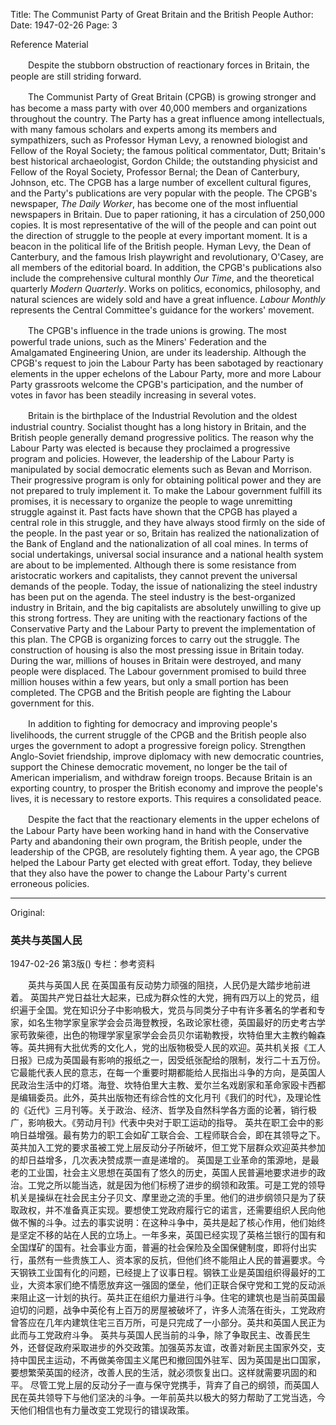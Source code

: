 Title: The Communist Party of Great Britain and the British People
Author: 
Date: 1947-02-26
Page: 3

Reference Material

　　Despite the stubborn obstruction of reactionary forces in Britain, the people are still striding forward.

　　The Communist Party of Great Britain (CPGB) is growing stronger and has become a mass party with over 40,000 members and organizations throughout the country. The Party has a great influence among intellectuals, with many famous scholars and experts among its members and sympathizers, such as Professor Hyman Levy, a renowned biologist and Fellow of the Royal Society; the famous political commentator, Dutt; Britain's best historical archaeologist, Gordon Childe; the outstanding physicist and Fellow of the Royal Society, Professor Bernal; the Dean of Canterbury, Johnson, etc. The CPGB has a large number of excellent cultural figures, and the Party's publications are very popular with the people. The CPGB's newspaper, *The Daily Worker*, has become one of the most influential newspapers in Britain. Due to paper rationing, it has a circulation of 250,000 copies. It is most representative of the will of the people and can point out the direction of struggle to the people at every important moment. It is a beacon in the political life of the British people. Hyman Levy, the Dean of Canterbury, and the famous Irish playwright and revolutionary, O'Casey, are all members of the editorial board. In addition, the CPGB's publications also include the comprehensive cultural monthly *Our Time*, and the theoretical quarterly *Modern Quarterly*. Works on politics, economics, philosophy, and natural sciences are widely sold and have a great influence. *Labour Monthly* represents the Central Committee's guidance for the workers' movement.

　　The CPGB's influence in the trade unions is growing. The most powerful trade unions, such as the Miners' Federation and the Amalgamated Engineering Union, are under its leadership. Although the CPGB's request to join the Labour Party has been sabotaged by reactionary elements in the upper echelons of the Labour Party, more and more Labour Party grassroots welcome the CPGB's participation, and the number of votes in favor has been steadily increasing in several votes.

　　Britain is the birthplace of the Industrial Revolution and the oldest industrial country. Socialist thought has a long history in Britain, and the British people generally demand progressive politics. The reason why the Labour Party was elected is because they proclaimed a progressive program and policies. However, the leadership of the Labour Party is manipulated by social democratic elements such as Bevan and Morrison. Their progressive program is only for obtaining political power and they are not prepared to truly implement it. To make the Labour government fulfill its promises, it is necessary to organize the people to wage unremitting struggle against it. Past facts have shown that the CPGB has played a central role in this struggle, and they have always stood firmly on the side of the people. In the past year or so, Britain has realized the nationalization of the Bank of England and the nationalization of all coal mines. In terms of social undertakings, universal social insurance and a national health system are about to be implemented. Although there is some resistance from aristocratic workers and capitalists, they cannot prevent the universal demands of the people. Today, the issue of nationalizing the steel industry has been put on the agenda. The steel industry is the best-organized industry in Britain, and the big capitalists are absolutely unwilling to give up this strong fortress. They are uniting with the reactionary factions of the Conservative Party and the Labour Party to prevent the implementation of this plan. The CPGB is organizing forces to carry out the struggle. The construction of housing is also the most pressing issue in Britain today. During the war, millions of houses in Britain were destroyed, and many people were displaced. The Labour government promised to build three million houses within a few years, but only a small portion has been completed. The CPGB and the British people are fighting the Labour government for this.

　　In addition to fighting for democracy and improving people's livelihoods, the current struggle of the CPGB and the British people also urges the government to adopt a progressive foreign policy. Strengthen Anglo-Soviet friendship, improve diplomacy with new democratic countries, support the Chinese democratic movement, no longer be the tail of American imperialism, and withdraw foreign troops. Because Britain is an exporting country, to prosper the British economy and improve the people's lives, it is necessary to restore exports. This requires a consolidated peace.

　　Despite the fact that the reactionary elements in the upper echelons of the Labour Party have been working hand in hand with the Conservative Party and abandoning their own program, the British people, under the leadership of the CPGB, are resolutely fighting them. A year ago, the CPGB helped the Labour Party get elected with great effort. Today, they believe that they also have the power to change the Labour Party's current erroneous policies.



<hr /> 

Original: 


### 英共与英国人民

1947-02-26
第3版()
专栏：参考资料

　　英共与英国人民
    在英国虽有反动势力顽强的阻挠，人民仍是大踏步地前进着。
    英国共产党日益壮大起来，已成为群众性的大党，拥有四万以上的党员，组织遍于全国。党在知识分子中影响极大，党员与同类分子中有许多著名的学者和专家，如名生物学家皇家学会会员海登教授，名政论家杜德，英国最好的历史考古学家苟敦柴德，出色的物理学家皇家学会会员贝尔诺勒教授，坎特伯里大主教约翰森等。英共拥有大批优秀的文化人，党的出版物极受人民的欢迎。英共机关报《工人日报》已成为英国最有影响的报纸之一，因受纸张配给的限制，发行二十五万份。它最能代表人民的意志，在每一个重要时期都能给人民指出斗争的方向，是英国人民政治生活中的灯塔。海登、坎特伯里大主教、爱尔兰名戏剧家和革命家殴卡西都是编辑委员。此外，英共出版物还有综合性的文化月刊《我们的时代》，及理论性的《近代》三月刊等。关于政治、经济、哲学及自然科学各方面的论著，销行极广，影响极大。《劳动月刊》代表中央对于职工运动的指导。
    英共在职工会中的影响日益增强。最有势力的职工会如矿工联合会、工程师联合会，即在其领导之下。英共加入工党的要求虽被工党上层反动分子所破坏，但工党下层群众欢迎英共参加的却日益增多，几次表决赞成票一直是递增的。
    英国是工业革命的策源地，是最老的工业国，社会主义思想在英国有了悠久的历史，英国人民普遍地要求进步的政治。工党之所以能当选，就是因为他们标榜了进步的纲领和政策。可是工党的领导机关是操纵在社会民主分子贝文、摩里逊之流的手里。他们的进步纲领只是为了获取政权，并不准备真正实现。要想使工党政府履行它的诺言，还需要组织人民向他做不懈的斗争。过去的事实说明：在这种斗争中，英共是起了核心作用，他们始终是坚定不移的站在人民的立场上。一年多来，英国已经实现了英格兰银行的国有和全国煤矿的国有。社会事业方面，普遍的社会保险及全国保健制度，即将付出实行，虽然有一些贵族工人、资本家的反抗，但他们终不能阻止人民的普遍要求。今天钢铁工业国有化的问题，已经提上了议事日程。钢铁工业是英国组织得最好的工业，大资本家们绝不情愿放弃这一强固的堡垒，他们正联合保守党和工党的反动派来阻止这一计划的执行。英共正在组织力量进行斗争。住宅的建筑也是当前英国最迫切的问题，战争中英伦有上百万的房屋被破坏了，许多人流落在街头，工党政府曾答应在几年内建筑住宅三百万所，可是只完成了一小部分。英共和英国人民正为此而与工党政府斗争。
    英共与英国人民当前的斗争，除了争取民主、改善民生外，还督促政府采取进步的外交政策。加强英苏友谊，改善对新民主国家外交，支持中国民主运动，不再做美帝国主义尾巴和撤回国外驻军、因为英国是出口国家，要想繁荣英国的经济，改善人民的生活，就必须恢复出口。这样就需要巩固的和平。
    尽管工党上层的反动分子一直与保守党携手，背弃了自己的纲领，而英国人民在英共领导下与他们坚决的斗争。一年前英共以极大的努力帮助了工党当选，今天他们相信也有力量改变工党现行的错误政策。
